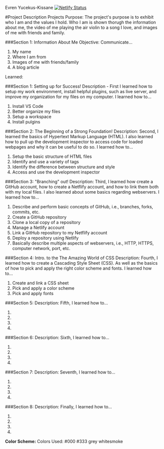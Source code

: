 Evren Yucekus-Kissane
[![Netlify Status](https://api.netlify.com/api/v1/badges/2557a18b-6276-47b4-9de1-4da1ee9470d1/deploy-status)](https://app.netlify.com/sites/awesomeman/deploys)


#Project Description
Projects Purpose: The project's purpose is to exhibit who I am and the values I hold. Who I am is shown thorugh the information about me, the video of me playing the air violin to a song I love, and images of me with friends and family.

###Section 1: Information About Me
Objective: Communicate...
<ol>
    <li>My name</li>
    <li>Where I am from</li>
    <li>Images of me with friends/family</li>
    <li>A blog article</li>
</ol>

Learned:

###Section 1: Setting up for Success!
    Description - First I learned how to setup my work environment, install helpful plugins, such as live server, and improve my organization for my files on my computer.
    I learned how to...
<ol>
    <li>Install VS Code</li>
    <li>Better organize my files</li>
    <li>Setup a workspace</li>
    <li>Install pulgins</li>
</ol>
###Section 2: The Beginning of a Strong Foundation!
    Description: Second, I learned the basics of Hypertext Markup Language (HTML). I also learned how to pull up the development inspector to access code for loaded webpages and why it can be useful to do so.
    I learned how to...
<ol>
    <li>Setup the basic structure of HTML files</li>
    <li>Identify and use a variety of tags</li>
    <li>Identify the difference between structure and style</li>
    <li>Access and use the development inspector</li>
</ol>

###Section 3: "Branching" out!
    Description: Third, I learned how create a GitHub account, how to create a Netflify account, and how to link them both with my local files. I also learned about some basics regarding webservers.
    I learned how to...
<ol>
    <li>Describe and perform basic concepts of GitHub, i.e., branches, forks, commits, etc.</li>
    <li>Create a GitHub repository</li>
    <li>Clone a local copy of a repository</li>
    <li>Manage a Netlify account</li>
    <li>Link a GitHub repository to my Netflify account</li>
    <li>Deploy a repository using Netlify</li>
    <li>Basically describe multiple aspects of webservers, i.e., HTTP, HTTPS, computer network, port, etc.</li>
</ol>

###Section 4: Intro. to the The Amazing World of CSS
    Description: Fourth, I learned how to create a Cascading Style Sheet (CSS). As well as the basics of how to pick and apply the right color scheme and fonts.
    I learned how to...
<ol>
    <li>Create and link a CSS sheet</li>
    <li>Pick and apply a color scheme</li>
    <li>Pick and apply fonts</li>
</ol>

###Section 5:
    Description: Fifth,
    I learned how to...
<ol>
    <li></li>
    <li></li>
    <li></li>
    <li></li>
</ol>

###Section 6:
    Description: Sixth,
    I learned how to...
<ol>
    <li></li>
    <li></li>
    <li></li>
    <li></li>
</ol>

###Section 7:
    Description: Seventh,
    I learned how to...
<ol>
    <li></li>
    <li></li>
    <li></li>
    <li></li>
</ol>

###Section 8:
    Description: Finally,
    I learned how to...
<ol>
    <li></li>
    <li></li>
    <li></li>
    <li></li>
</ol>

<b>Color Scheme:</b>
Colors Used: #000 #333 grey whitesmoke